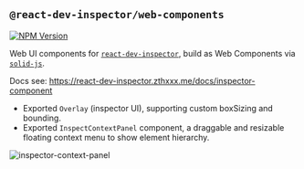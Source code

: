 ## `@react-dev-inspector/web-components`

<a href="https://www.npmjs.com/package/@react-dev-inspector/web-components" target="_blank" rel="noopener noreferrer"><img src="https://badgen.net/npm/v/@react-dev-inspector/web-components" alt="NPM Version" /></a>

Web UI components for [`react-dev-inspector`](https://react-dev-inspector.zthxxx.me), build as Web Components via [`solid-js`](https://www.solidjs.com/).

Docs see: https://react-dev-inspector.zthxxx.me/docs/inspector-component

- Exported `Overlay` (inspector UI), supporting custom boxSizing and bounding.
- Exported `InspectContextPanel` component, a draggable and resizable floating context menu to show element hierarchy.

![inspector-context-panel](https://media.githubusercontent.com/media/zthxxx/react-dev-inspector/dev/docs/images/inspect-context-panel.png)
